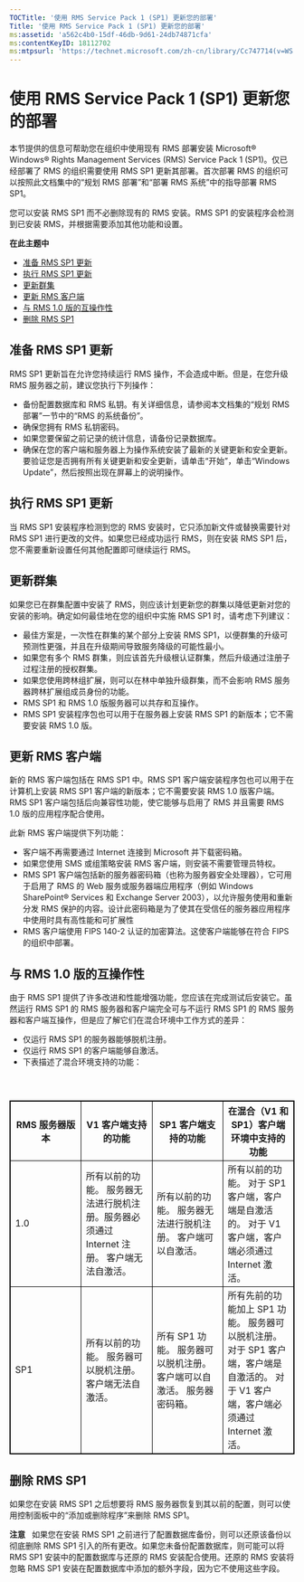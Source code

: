 ```yaml
---
TOCTitle: '使用 RMS Service Pack 1 (SP1) 更新您的部署'
Title: '使用 RMS Service Pack 1 (SP1) 更新您的部署'
ms:assetid: 'a562c4b0-15df-46db-9d61-24db74871cfa'
ms:contentKeyID: 18112702
ms:mtpsurl: 'https://technet.microsoft.com/zh-cn/library/Cc747714(v=WS.10)'
---
```


使用 RMS Service Pack 1 (SP1) 更新您的部署
==========================================

本节提供的信息可帮助您在组织中使用现有 RMS 部署安装 Microsoft® Windows® Rights Management Services (RMS) Service Pack 1 (SP1)。仅已经部署了 RMS 的组织需要使用 RMS SP1 更新其部署。首次部署 RMS 的组织可以按照此文档集中的“规划 RMS 部署”和“部署 RMS 系统”中的指导部署 RMS SP1。

您可以安装 RMS SP1 而不必删除现有的 RMS 安装。RMS SP1 的安装程序会检测到已安装 RMS，并根据需要添加其他功能和设置。

**在此主题中**

-   [准备 RMS SP1 更新](#bkmk_1)
-   [执行 RMS SP1 更新](#bkmk_2)
-   [更新群集](#bkmk_3)
-   [更新 RMS 客户端](#bkmk_4)
-   [与 RMS 1.0 版的互操作性](#bkmk_5)
-   [删除 RMS SP1](#bkmk_6)

准备 RMS SP1 更新
-----------------

RMS SP1 更新旨在允许您持续运行 RMS 操作，不会造成中断。但是，在您升级 RMS 服务器之前，建议您执行下列操作：

-   备份配置数据库和 RMS 私钥。有关详细信息，请参阅本文档集的“规划 RMS 部署”一节中的“RMS 的系统备份”。
-   确保您拥有 RMS 私钥密码。
-   如果您要保留之前记录的统计信息，请备份记录数据库。
-   确保在您的客户端和服务器上为操作系统安装了最新的关键更新和安全更新。要验证您是否拥有所有关键更新和安全更新，请单击“开始”，单击“Windows Update”，然后按照出现在屏幕上的说明操作。

执行 RMS SP1 更新
-----------------

当 RMS SP1 安装程序检测到您的 RMS 安装时，它只添加新文件或替换需要针对 RMS SP1 进行更改的文件。如果您已经成功运行 RMS，则在安装 RMS SP1 后，您不需要重新设置任何其他配置即可继续运行 RMS。

更新群集
--------

如果您已在群集配置中安装了 RMS，则应该计划更新您的群集以降低更新对您的安装的影响。确定如何最佳地在您的组织中实施 RMS SP1 时，请考虑下列建议：

-   最佳方案是，一次性在群集的某个部分上安装 RMS SP1，以便群集的升级可预测性更强，并且在升级期间导致服务降级的可能性最小。
-   如果您有多个 RMS 群集，则应该首先升级根认证群集，然后升级通过注册子过程注册的授权群集。
-   如果您使用跨林组扩展，则可以在林中单独升级群集，而不会影响 RMS 服务器跨林扩展组成员身份的功能。
-   RMS SP1 和 RMS 1.0 版服务器可以共存和互操作。
-   RMS SP1 安装程序包也可以用于在服务器上安装 RMS SP1 的新版本；它不需要安装 RMS 1.0 版。

更新 RMS 客户端
---------------

新的 RMS 客户端包括在 RMS SP1 中。RMS SP1 客户端安装程序包也可以用于在计算机上安装 RMS SP1 客户端的新版本；它不需要安装 RMS 1.0 版客户端。RMS SP1 客户端包括后向兼容性功能，使它能够与启用了 RMS 并且需要 RMS 1.0 版的应用程序配合使用。

此新 RMS 客户端提供下列功能：

-   客户端不再需要通过 Internet 连接到 Microsoft 并下载密码箱。
-   如果您使用 SMS 或组策略安装 RMS 客户端，则安装不需要管理员特权。
-   RMS SP1 客户端包括新的服务器密码箱（也称为服务器安全处理器），它可用于启用了 RMS 的 Web 服务或服务器端应用程序（例如 Windows SharePoint® Services 和 Exchange Server 2003），以允许服务使用和重新分发 RMS 保护的内容。设计此密码箱是为了使其在受信任的服务器应用程序中使用时具有高性能和可扩展性
-   RMS 客户端使用 FIPS 140-2 认证的加密算法。这使客户端能够在符合 FIPS 的组织中部署。

与 RMS 1.0 版的互操作性
-----------------------

由于 RMS SP1 提供了许多改进和性能增强功能，您应该在完成测试后安装它。虽然运行 RMS SP1 的 RMS 服务器和客户端完全可与不运行 RMS SP1 的 RMS 服务器和客户端互操作，但是应了解它们在混合环境中工作方式的差异：

-   仅运行 RMS SP1 的服务器能够脱机注册。
-   仅运行 RMS SP1 的客户端能够自激活。
-   下表描述了混合环境支持的功能：

###  

 
<p> </p> <table style="border:1px solid black;">
<colgroup>
<col width="25%" />
<col width="25%" />
<col width="25%" />
<col width="25%" />
</colgroup>
<thead>
<tr class="header">
<th style="border:1px solid black;" >RMS 服务器版本</th>
<th style="border:1px solid black;" >V1 客户端支持的功能</th>
<th style="border:1px solid black;" >SP1 客户端支持的功能</th>
<th style="border:1px solid black;" >在混合（V1 和 SP1）客户端环境中支持的功能</th>
</tr>
</thead>
<tbody>
<tr class="odd">
<td style="border:1px solid black;">1.0</td>
<td style="border:1px solid black;">所有以前的功能。
服务器无法进行脱机注册。服务器必须通过 Internet 注册。
客户端无法自激活。</td>
<td style="border:1px solid black;">所有以前的功能。
服务器无法进行脱机注册。
客户端可以自激活。</td>
<td style="border:1px solid black;">所有以前的功能。
对于 SP1 客户端，客户端是自激活的。
对于 V1 客户端，客户端必须通过 Internet 激活。</td>
</tr>
<tr class="even">
<td style="border:1px solid black;">SP1</td>
<td style="border:1px solid black;">所有以前的功能。
服务器可以脱机注册。
客户端无法自激活。</td>
<td style="border:1px solid black;">所有 SP1 功能。
服务器可以脱机注册。
客户端可以自激活。
服务器密码箱。</td>
<td style="border:1px solid black;">所有先前的功能加上 SP1 功能。
服务器可以脱机注册。
对于 SP1 客户端，客户端是自激活的。
对于 V1 客户端，客户端必须通过 Internet 激活。</td>
</tr>
</tbody>
</table>
 

删除 RMS SP1
------------

如果您在安装 RMS SP1 之后想要将 RMS 服务器恢复到其以前的配置，则可以使用控制面板中的“添加或删除程序”来删除 RMS SP1。

**注意**   如果您在安装 RMS SP1 之前进行了配置数据库备份，则可以还原该备份以彻底删除 RMS SP1 引入的所有更改。如果您未备份配置数据库，则可能可以将 RMS SP1 安装中的配置数据库与还原的 RMS 安装配合使用。还原的 RMS 安装将忽略 RMS SP1 安装在配置数据库中添加的额外字段，因为它不使用这些字段。
